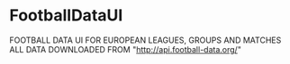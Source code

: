 # FootballDataUI
FOOTBALL DATA UI FOR EUROPEAN LEAGUES, GROUPS AND MATCHES
ALL DATA DOWNLOADED FROM "http://api.football-data.org/"
